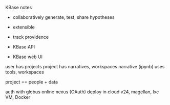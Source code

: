 KBase notes

- collaboratively generate, test, share hypotheses
- extensible
- track providence

- KBase API
- KBase web UI

user has projects
project has narratives, workspaces
narrative (ipynb) uses tools, workspaces

project == people + data

auth with globus online nexus (OAuth)
deploy in cloud v24, magellan, lxc
VM, Docker

